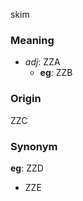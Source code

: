 skim
### Meaning
+ _adj_: ZZA
    + __eg__: ZZB

### Origin

ZZC

### Synonym

__eg__: ZZD

+ ZZE


